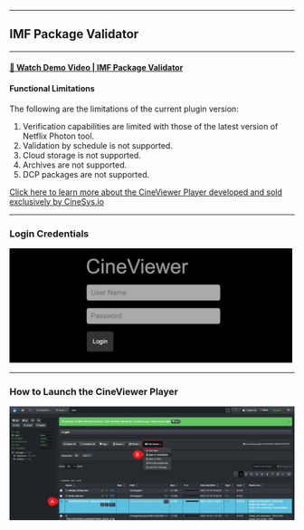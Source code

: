 ___
## IMF Package Validator
___

#### [🍿 Watch Demo Video | IMF Package Validator](https://vimeo.com/833500176?share=copy)


#### Functional Limitations

The following are the limitations of the current plugin version:

1.	Verification capabilities are limited with those of the latest version of Netflix Photon tool.
2.	Validation by schedule is not supported.
3.	Cloud storage is not supported.
4.	Archives are not supported.
5.	DCP packages are not supported.








[Click here to learn more about the CineViewer Player developed and sold exclusively by CineSys.io](https://cinesys.io/portfolio/cineviewer-player/)

___
### Login Credentials



<img src="images/image_file_action_cineviewer_login.png" width="500">

___
### How to Launch the CineViewer Player


![Image: CineViewer Player Preview File Selection](images/image_file_action_cineviewer_selection.png)

